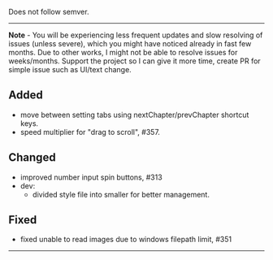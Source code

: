 Does not follow semver.

---
**Note** - You will be experiencing less frequent updates and slow resolving of issues (unless severe), which you might have noticed already in fast few months. Due to other works, I might not be able to resolve issues for weeks/months. Support the project so I can give it more time, create PR for simple issue such as UI/text change.

## Added

- move between setting tabs using nextChapter/prevChapter shortcut keys.
- speed multiplier for "drag to scroll", #357.

## Changed

- improved number input spin buttons, #313
- dev:
  - divided style file into smaller for better management.

## Fixed

- fixed unable to read images due to windows filepath limit, #351

---
